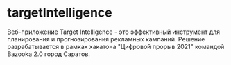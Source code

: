 # targetIntelligence

Веб-приложение Target Intelligence - это эффективный инструмент для планирования и прогнозирования рекламных кампаний. 
Решение разрабатывается в рамках хакатона "Цифровой прорыв 2021" командой Bazooka 2.0 город Саратов. 
